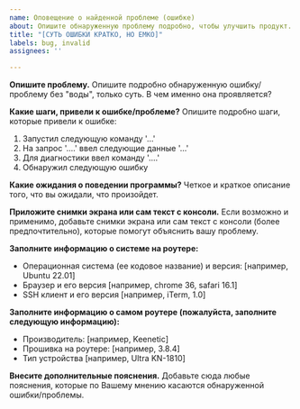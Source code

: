 ```yaml
---
name: Оповещение о найденной проблеме (ошибке)
about: Опишите обнаруженную проблему подробно, чтобы улучшить продукт.
title: "[СУТЬ ОШИБКИ КРАТКО, НО ЕМКО]"
labels: bug, invalid
assignees: ''

---
```


**Опишите проблему.**
Опишите подробно обнаруженную ошибку/проблему без "воды", только суть.
В чем именно она проявляется?

**Какие шаги, привели к ошибке/проблеме?**
Опишите подробно шаги, которые привели к ошибке:

1. Запустил следующую команду '...'
2. На запрос '....' ввел следующие данные '...'
3. Для диагностики ввел команду '....'
4. Обнаружил следующую ошибку

**Какие ожидания о поведении программы?**
Четкое и краткое описание того, что вы ожидали, что произойдет.

**Приложите снимки экрана или сам текст с консоли.**
Если возможно и применимо, добавьте снимки экрана или сам текст с консоли (более предпочтительно), которые помогут объяснить вашу проблему.

**Заполните информацию о системе на роутере:**
- Операционная система (ее кодовое название) и версия: [например, Ubuntu 22.01]
- Браузер и его версия [например, chrome 36, safari 16.1]
- SSH клиент и его версия [например, iTerm, 1.0]

**Заполните информацию о самом роутере (пожалуйста, заполните следующую информацию):**
- Производитель: [например, Keenetic]
- Прошивка на роутере: [например, 3.8.4]
- Тип устройства [например, Ultra KN-1810]

**Внесите дополнительные пояснения.**
Добавьте сюда любые пояснения, которые по Вашему мнению касаются обнаруженной ошибки/проблемы.
